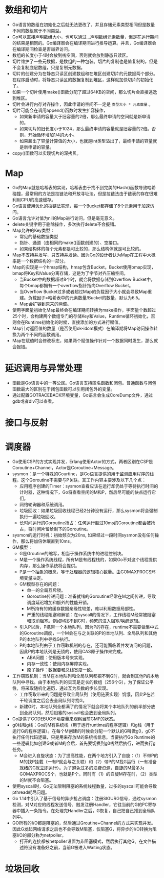 # 数组和切片

- Go语言的数组在初始化之后就无法更改了，并且存储元素类型相同但是数量不同的数组属于不同类型。
- Go可以直接声明数组大小，也可以通过...声明数组元素数量，但是在运行期间的结果是相同的。Go编译器会在编译期间进行推导运算。并且，Go编译器会在编译期间检查是否越界访问。
- 数组的长度小于4时会放到栈空间，否则就会放到静态只读区。
- 切片维护了一些元数据，是数组的一种包装。切片的复制也是值复制的，但是不会复制底层数组，只是复制元数据。
- 切片的创建分为在静态只读区创建数组和在堆区创建切片的元数据两个部分。在程序启动时，将静态只读区的数据复制到堆区，这样就加快切片的初始化了。
- 如果一个切片使用make()函数分配了超过64KB的空间，那么切片会直接逃逸到堆区。
- 切片会进行内存对齐操作，因此申请的空间不一定是 ``类型大小 * 元素数量`` 。
- 切片可能会在调用append()函数时发生扩容操作，
  - 如果新申请的容量大于旧容量的2倍，那么最终申请的空间就是新申请的。
  - 如果切片的旧长度小于1024，那么最终申请的容量就是旧容量的2倍。否则，开始循环增加1/4的大小。
  - 如果超出了容量计算值的大小，也就是int类型溢出了，最终申请的容量就是新申请的容量。
- copy()函数可以实现切片的深拷贝。

# Map

- Go的Map就是哈希表的实现，哈希表由于找不到完美的Hash()函数导致哈希碰撞，最常用的方法是拉链法和开放寻址法，但是拉链法由于链表的存在很难利用CPU的高速缓存。
- Go语言使用优化的拉链法实现，每一个Bucket都存储了8个元素用于加速访问。
- Go语言允许对值为nil的Map进行访问，但是毫无意义。
- delete关键字用于删除操作，多次执行delete不会报错。
- Map允许的Key类型：
  - 常见的基础数据类型
  - 指针、通道（由相同的make()函数创建的）、空接口。
  - 如果结构体的每个元素都是可比较的，那么结构体就是可比较的。
- Map不支持并发写，只支持并发读。因为Go的设计者认为Map在工程中大概率是一个数据结构的一部分。
- Map的实现是一个hmap结构，hmap包含Bucket，Bucket使用bmap实现，bmap将Key和Value分离存储，这是为了字节对齐压缩空间。
  - 当Bucket中的数据超过8个时，就会将数据存储到Overflow Bucket中，每个bmap都拥有一个overflow指针指向Overflow Bucket。
  - 当Overflow Bucket过多或者超过Map的负载因子大小就会导致Map重建。负载因子=哈希表中的元素数量/Bucket的数量，默认为6.5。
  - Map会扩容到原来的两倍。
- 使用字面量初始化Map最终会在编译期间转换为make操作，字面量个数超过25个时，会构建两个数组专门的存储Key和Value，Runtime循环初始化，否则会在Runtime初始化的时候，直接添加的方式进行赋值。
- Map针对返回值的数量（是否使用ok-idom模式）在编译期将Map访问操作转换为两个不同的函数调用。
- Map在赋值时会修改标志，如果两个赋值操作针对一个数据同时发生，那么就会报错。

# 延迟调用与异常处理

- 函数是Go语言中的一等公民。Go语言支持匿名函数和闭包。普通函数与闭包函数最大的区别在于闭包函数可以引用闭包外的变量。
- 通过配置GOTRACEBACK环境变量，Go语言会生成CoreDump文件，通过gdb或者dlv可以查看。

# 接口与反射

# 调度器

- Go使用CSP的方式实现并发，Erlang使用Actor的方式，两者区别在CSP是Coroutine+Channel，Actor是Coroutine+Message。
- sysmon：是一个特殊的Gourtine，是Go语言提供的用于监测应用程序的线程。这个Goroutine不需要与P关联。其工作内容主要涉及以下几个点：
  - 应用程序创建的Timer：sysmon查看应该在运行却仍处于等待执行时间的计时器，这种情况下，Go将查看空闲的M和P，然后尽可能的快点运行它们。
  - 网络轮询器和系统调用。
  - 垃圾回收：如果垃圾回收线程已经2分钟没有运行，那么sysmon将会强制执行一遍垃圾回收。
  - 长时间运行的Goroutine抢占：任何运行超过10ms的Goroutine都会被抢占，将时间片留给剩下的Goroutine。
- sysmon的运行时机：初始频次为20ns, 如果经过一段时间sysmon没有任何操作，那么将加倍休眠直到10ms。
- GM模型：
  - G是Groutine的缩写，相当于操作系统中的进程控制块。
  - M是一个操作系统线程，所有M是有线程栈的，如果Go不对这个线程提供内存，那么操作系统将会提供。
  - P是一个抽象的概念，等于处理器的逻辑核心数量。由GOMAXPROCS环境变量决定。
  - GM模型存在的问题：
    - 单一的全局互斥锁。
    - Goroutine传递问题：准备就绪的Goroutine经常在M之间传递，导致调度延迟增加和额外的性能开销。
    - M所持有的的缓存数据亲缘性较差，难以利用数据局部性。
    - 严重的线程阻塞和解锁：在syscall的情况下，工作线程M经常被阻塞和取消阻塞。例如M找不到G时，频繁的进入阻塞/唤醒逻辑。
  - 引入P以后，P携带一个本地队列，因为P的存在，runtime不需要做集中式的Goroutine调度，一个M会在与之关联的P的本地队列、全局队列和其他P的本地队列中寻找G执行。
  - P的本地队列由于工作窃取机制的存在，还可能面临着并发访问的问题，因此P的本地队列是无锁的，使用CAS原子操作来完成。
    - ABA问题：使用版本号来实现。
    - 内存一致性：使用内存屏障实现。
    - 原子操作：数据要和总线宽度一致。
- 工作窃取机制：当M在本地队列和全局队列都招不到G时，就会到其他P的本地队列中寻找。由于本地队列的实现是定长的数组（256个G），为了保证公平性，将采取随机化遍历，通过互为质数的步长实现。
  - 工作窃取带来的问题是导致全局队列（使用链表实现）饥饿，因此P在若干轮调度之后会去全局队列寻找G。
  - 新建G时，本地队列全都满了的情况下就会将某个本地队列的前半部分放到全局队列，然后阻塞的syscall也会放到全局队列。
- Go提供了GODEBUG环境变量来观察当前GMP的状态。
- g0栈和g栈：Go的M有系统栈（用于运行runtime的程序逻辑）和g栈（用于运行G的程序逻辑）。在每个M创建的时候会分配一个默认的G叫做g0，g0不执行任何代码逻辑，只是用来存放M的系统栈信息。当要执行Go Runtime的一些逻辑比如创建G或者M的会后，首先要切换到g0栈然后执行，进而执行g任务。
  - M会进入自旋状态：为了提高性能，在两个地方引入了自旋：（1）不带P的M的找P挂载（一有P就会与之关联）和（2）带P的M找G运行（一有准备就绪的G就立即运行）。为了避免过多的浪费资源，自旋的M最多为GOMAXPROCS个，也就是P个。同时有（1）的自旋M存在时，（2）类型的M就不会阻塞。
- 使用syscall时，Go无法限制阻塞的系统线程数量，过多的syscall可能会导致pthread耗尽问题。
- Go 1.14中引入了基于信号的异步抢占调度：注册SIGURG信号，通过sysmon检测，对M对应的线程发送信号，触发注册Handler，它往当前的G的PC寄存器中插入一条指令。在处理完Handler之后，G恢复，自己把自己推到全局队列中。
- GO所有的I/O都是阻塞的，然后通过Groutine+Channel的方式来实现并发。因此G发起网络请求之后也不会导致M阻塞，仅阻塞G，将异步的I/O转换为阻塞I/O的部分称为netpoller。
  - 打开的连接都被netpoller设置为非阻塞模式，然后执行其他G。在文件描述符没有准备好之前，当前G被进入Waiting状态。

# 垃圾回收
